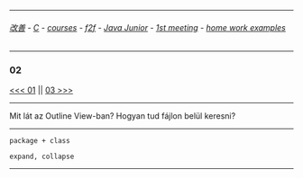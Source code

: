 
---

###### [改善](https://github.com/ttltrk/0C/blob/master/README.MD) - [C](https://github.com/ttltrk/PRG/blob/master/CODING.MD) - [courses](https://github.com/ttltrk/Courses/blob/master/README.MD) - [f2f](https://github.com/ttltrk/Courses/blob/master/F2F/F2F.MD) - [Java Junior](https://github.com/ttltrk/PRG/blob/master/JAVA/DOC/BJM/TOMI/JJ.MD) - [1st meeting](https://github.com/ttltrk/PRG/blob/master/JAVA/DOC/BJM/TOMI/01/1st.md) - [home work examples](https://github.com/ttltrk/PRG/blob/master/JAVA/DOC/BJM/TOMI/01/feladat.md)

---

### 02

[<<< 01](https://github.com/ttltrk/PRG/blob/master/JAVA/DOC/BJM/TOMI/01/EX/01/01.MD) ||
[03 >>>](https://github.com/ttltrk/PRG/blob/master/JAVA/DOC/BJM/TOMI/01/EX/03/03.MD)

---

Mit lát az Outline View-ban? Hogyan tud fájlon belül keresni?

---

```
package + class

expand, collapse
```

---

